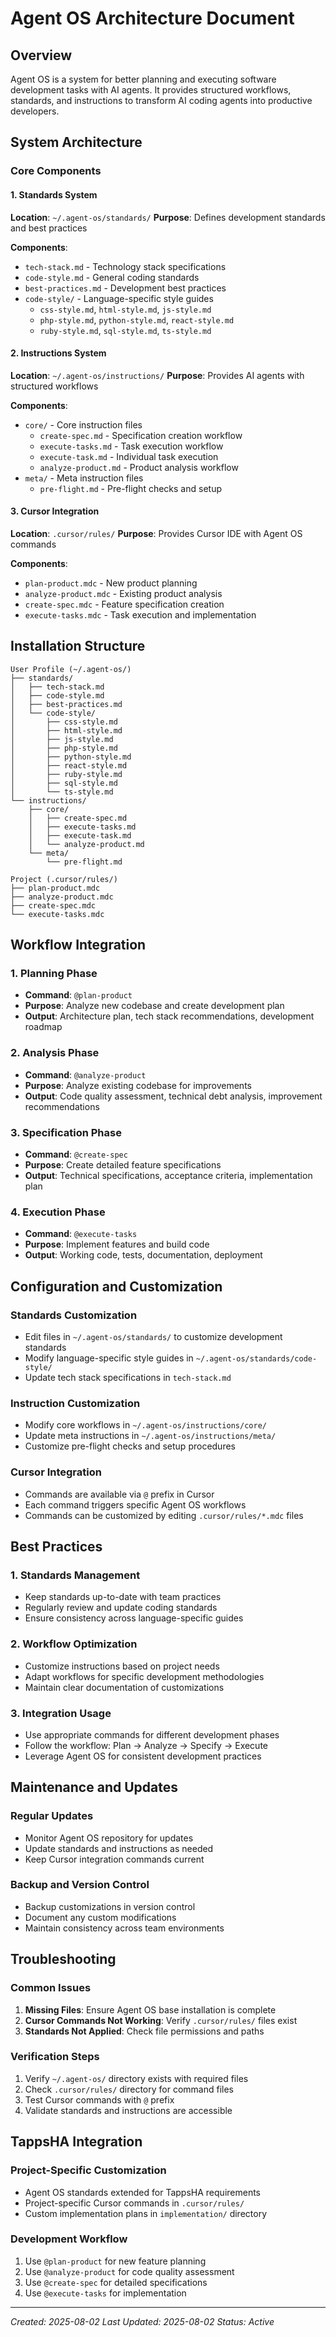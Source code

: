 # Agent OS Architecture Document

## Overview
Agent OS is a system for better planning and executing software development tasks with AI agents. It provides structured workflows, standards, and instructions to transform AI coding agents into productive developers.

## System Architecture

### Core Components

#### 1. Standards System
**Location**: `~/.agent-os/standards/`
**Purpose**: Defines development standards and best practices

**Components**:
- `tech-stack.md` - Technology stack specifications
- `code-style.md` - General coding standards
- `best-practices.md` - Development best practices
- `code-style/` - Language-specific style guides
  - `css-style.md`, `html-style.md`, `js-style.md`
  - `php-style.md`, `python-style.md`, `react-style.md`
  - `ruby-style.md`, `sql-style.md`, `ts-style.md`

#### 2. Instructions System
**Location**: `~/.agent-os/instructions/`
**Purpose**: Provides AI agents with structured workflows

**Components**:
- `core/` - Core instruction files
  - `create-spec.md` - Specification creation workflow
  - `execute-tasks.md` - Task execution workflow
  - `execute-task.md` - Individual task execution
  - `analyze-product.md` - Product analysis workflow
- `meta/` - Meta instruction files
  - `pre-flight.md` - Pre-flight checks and setup

#### 3. Cursor Integration
**Location**: `.cursor/rules/`
**Purpose**: Provides Cursor IDE with Agent OS commands

**Components**:
- `plan-product.mdc` - New product planning
- `analyze-product.mdc` - Existing product analysis
- `create-spec.mdc` - Feature specification creation
- `execute-tasks.mdc` - Task execution and implementation

## Installation Structure

```
User Profile (~/.agent-os/)
├── standards/
│   ├── tech-stack.md
│   ├── code-style.md
│   ├── best-practices.md
│   └── code-style/
│       ├── css-style.md
│       ├── html-style.md
│       ├── js-style.md
│       ├── php-style.md
│       ├── python-style.md
│       ├── react-style.md
│       ├── ruby-style.md
│       ├── sql-style.md
│       └── ts-style.md
└── instructions/
    ├── core/
    │   ├── create-spec.md
    │   ├── execute-tasks.md
    │   ├── execute-task.md
    │   └── analyze-product.md
    └── meta/
        └── pre-flight.md

Project (.cursor/rules/)
├── plan-product.mdc
├── analyze-product.mdc
├── create-spec.mdc
└── execute-tasks.mdc
```

## Workflow Integration

### 1. Planning Phase
- **Command**: `@plan-product`
- **Purpose**: Analyze new codebase and create development plan
- **Output**: Architecture plan, tech stack recommendations, development roadmap

### 2. Analysis Phase
- **Command**: `@analyze-product`
- **Purpose**: Analyze existing codebase for improvements
- **Output**: Code quality assessment, technical debt analysis, improvement recommendations

### 3. Specification Phase
- **Command**: `@create-spec`
- **Purpose**: Create detailed feature specifications
- **Output**: Technical specifications, acceptance criteria, implementation plan

### 4. Execution Phase
- **Command**: `@execute-tasks`
- **Purpose**: Implement features and build code
- **Output**: Working code, tests, documentation, deployment

## Configuration and Customization

### Standards Customization
- Edit files in `~/.agent-os/standards/` to customize development standards
- Modify language-specific style guides in `~/.agent-os/standards/code-style/`
- Update tech stack specifications in `tech-stack.md`

### Instruction Customization
- Modify core workflows in `~/.agent-os/instructions/core/`
- Update meta instructions in `~/.agent-os/instructions/meta/`
- Customize pre-flight checks and setup procedures

### Cursor Integration
- Commands are available via `@` prefix in Cursor
- Each command triggers specific Agent OS workflows
- Commands can be customized by editing `.cursor/rules/*.mdc` files

## Best Practices

### 1. Standards Management
- Keep standards up-to-date with team practices
- Regularly review and update coding standards
- Ensure consistency across language-specific guides

### 2. Workflow Optimization
- Customize instructions based on project needs
- Adapt workflows for specific development methodologies
- Maintain clear documentation of customizations

### 3. Integration Usage
- Use appropriate commands for different development phases
- Follow the workflow: Plan → Analyze → Specify → Execute
- Leverage Agent OS for consistent development practices

## Maintenance and Updates

### Regular Updates
- Monitor Agent OS repository for updates
- Update standards and instructions as needed
- Keep Cursor integration commands current

### Backup and Version Control
- Backup customizations in version control
- Document any custom modifications
- Maintain consistency across team environments

## Troubleshooting

### Common Issues
1. **Missing Files**: Ensure Agent OS base installation is complete
2. **Cursor Commands Not Working**: Verify `.cursor/rules/` files exist
3. **Standards Not Applied**: Check file permissions and paths

### Verification Steps
1. Verify `~/.agent-os/` directory exists with required files
2. Check `.cursor/rules/` directory for command files
3. Test Cursor commands with `@` prefix
4. Validate standards and instructions are accessible

## TappsHA Integration

### Project-Specific Customization
- Agent OS standards extended for TappsHA requirements
- Project-specific Cursor commands in `.cursor/rules/`
- Custom implementation plans in `implementation/` directory

### Development Workflow
1. Use `@plan-product` for new feature planning
2. Use `@analyze-product` for code quality assessment
3. Use `@create-spec` for detailed specifications
4. Use `@execute-tasks` for implementation

---
*Created: 2025-08-02*
*Last Updated: 2025-08-02*
*Status: Active* 